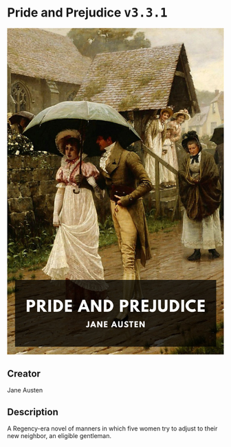 
# Pride and Prejudice <kbd>v3.3.1</kbd>

<center>
  <img src="./cover-1024.jpg"/>
</center>

## Creator
Jane Austen

## Description
A Regency-era novel of manners in which five women try to adjust to their new neighbor, an eligible gentleman.
